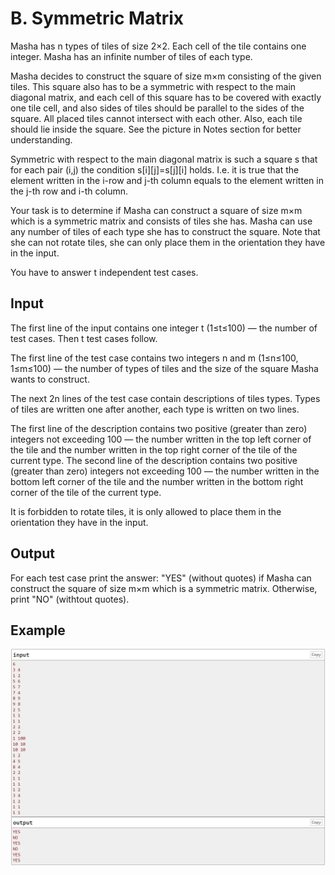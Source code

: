 # B. Symmetric Matrix

Masha has n types of tiles of size 2×2. Each cell of the tile contains one integer. Masha has an infinite number of tiles of each type.

Masha decides to construct the square of size m×m consisting of the given tiles. This square also has to be a symmetric with respect to the main diagonal matrix, and each cell of this square has to be covered with exactly one tile cell, and also sides of tiles should be parallel to the sides of the square. All placed tiles cannot intersect with each other. Also, each tile should lie inside the square. See the picture in Notes section for better understanding.

Symmetric with respect to the main diagonal matrix is such a square s that for each pair (i,j) the condition s[i][j]=s[j][i] holds. I.e. it is true that the element written in the i-row and j-th column equals to the element written in the j-th row and i-th column.

Your task is to determine if Masha can construct a square of size m×m which is a symmetric matrix and consists of tiles she has. Masha can use any number of tiles of each type she has to construct the square. Note that she can not rotate tiles, she can only place them in the orientation they have in the input.

You have to answer t independent test cases.

## Input
The first line of the input contains one integer t (1≤t≤100) — the number of test cases. Then t test cases follow.

The first line of the test case contains two integers n and m (1≤n≤100, 1≤m≤100) — the number of types of tiles and the size of the square Masha wants to construct.

The next 2n lines of the test case contain descriptions of tiles types. Types of tiles are written one after another, each type is written on two lines.

The first line of the description contains two positive (greater than zero) integers not exceeding 100 — the number written in the top left corner of the tile and the number written in the top right corner of the tile of the current type. The second line of the description contains two positive (greater than zero) integers not exceeding 100 — the number written in the bottom left corner of the tile and the number written in the bottom right corner of the tile of the current type.

It is forbidden to rotate tiles, it is only allowed to place them in the orientation they have in the input.

## Output
For each test case print the answer: "YES" (without quotes) if Masha can construct the square of size m×m
 which is a symmetric matrix. Otherwise, print "NO" (withtout quotes).

## Example

![symetric-matrix](/Codeforces/assets/symetric-matrix.png)
